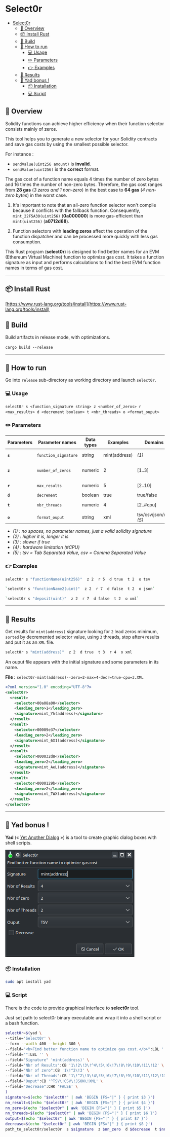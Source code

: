 # Select0r

<!-- TOC -->

- [Select0r](#select0r)
	- [🔭 Overview](#-overview)
	- [📦 Install Rust](#-install-rust)
	- [🔧 Build](#-build)
	- [🚀 How to run](#-how-to-run)
		- [💻 Usage](#-usage)
		- [✏️ Parameters](#-parameters)
		- [👉 Examples](#-examples)
	- [📝 Results](#-results)
	- [🎉 Yad bonus !](#-yad-bonus-)
		- [📦 Installation](#-installation)
		- [💻 Script](#-script)

<!-- /TOC -->


## 🔭 Overview

Solidity functions can achieve higher efficiency when their function selector consists mainly of zeros. 

This tool helps you to generate a new selector for your Solidity contracts and save gas costs by using the smallest possible selector.

For instance :
- `sendValue(uint256 amount)` is **invalid**.
- `sendValue(uint256)` is the **correct** format.

The gas cost of a function name equals 4 times the number of zero bytes and 16 times the number of non-zero bytes. Therefore, the gas cost ranges from **28 gas** (*3 zeros and 1 non-zero*) in the best case to **64 gas** (*4 non-zero bytes*) in the worst case.

1. It's important to note that an all-zero function selector won't compile because it conflicts with the fallback function. Consequently, `mint_22F5A30(uint256)` (**0a000000**) is more gas-efficient than `mint(uint256)` (**a0712d68**).

2. Function selectors with **leading zeros** affect the operation of the function dispatcher and can be processed more quickly with less gas consumption.

This Rust program (**select0r**) is designed to find better names for an EVM (Ethereum Virtual Machine) function to optimize gas cost. It takes a function signature as input and performs calculations to find the best EVM function names in terms of gas cost.


----

## 📦 Install Rust

[https://www.rust-lang.org/tools/install](https://www.rust-lang.org/tools/install)


## 🔧 Build

Build artifacts in release mode, with optimizations.

`cargo build --release`


----

## 🚀 How to run

Go into `release` sub-directory as working directory and launch `select0r`.


### 💻 Usage

`select0r s <function_signature string> z <number_of_zeros> r <max_results> d <decrement boolean> t <nbr_threads> o <format_ouput>`


### ✏️ Parameters

| Parameters | Parameter names      | Data types | Examples      | Domains                | Default       | Descriptions                 |
| ---------- | -------------------- | ---------- | ------------- | ---------------------- | ------------- | ---------------------------- |
| **`s`**    | `function_signature` | string     | mint(address) | *(1)*                  | **Mandatory** | Function signature *(1)*     |
| **`z`**    | `number_of_zeros`    | numeric    | 2             | [1..3]                 | **2**         | # of zero (difficulty) *(2)* |
| **`r`**    | `max_results`        | numeric    | 5             | [2..10]                | **4**         | # of needed result *(2)*     |
| **`d`**    | `decrement`          | boolean    | true          | true/false             | **false**     | *(3)*                        |
| **`t`**    | `nbr_threads`        | numeric    | 4             | [2..#cpu]              | **2**         | # of threads to use (*4*)    |
| **`o`**    | `format_ouput`       | string     | xml           | tsv/csv/json/xml *(5)* | **tsv**       | File format output           |

- *(1) : no spaces, no parameter names, just a valid solidity signature*
- *(2) : higher it is, longer it is*
- *(3) : slower if true*
- *(4) : hardware limitation (#CPU)*
- *(5) : tsv = Tab Separated Value, csv = Comma Separated Value*


### 👉 Examples

```bash
select0r s "functionName(uint256)"  z 2  r 5  d true  t 2  o tsv
```

```bash
`select0r s "functionName2(uint)"  z 2  r 7  d false  t 2  o json`
```

```bash
`select0r s "deposit(uint)"  z 2  r 7  d false  t 2  o xml`
```


----

## 📝 Results

Get results for `mint(address)` signature looking for `2` lead zeros minimum, `sorted` by decremented selector value, using `3` threads, stop after`4` results and put it as an `XML` file.

```bash
select0r s "mint(address)"  z 2  d true  t 3  r 4  o xml
```
An ouput file appears with the initial signature and some parameters in its name.

**File :** `select0r-mint(address)--zero=2-max=4-decr=true-cpu=3.XML`

```xml
<?xml version="1.0" encoding="UTF-8"?>
<select0r>
  <result>
    <selector>00a08a00</selector>
    <leading_zero>1</leading_zero>
    <signature>mint_Yh(address)</signature>
  </result>
  <result>
    <selector>00009e37</selector>
    <leading_zero>2</leading_zero>
    <signature>mint_6X1(address)</signature>
  </result>
  <result>
    <selector>000032d8</selector>
    <leading_zero>2</leading_zero>
    <signature>mint_AeL(address)</signature>
  </result>
  <result>
    <selector>0000129b</selector>
    <leading_zero>2</leading_zero>
    <signature>mint_TWX(address)</signature>
  </result>
</select0r>
```

--------


## 🎉 Yad bonus !

**Yad** (« [Yet Another Dialog](https://doc.ubuntu-fr.org/yad_yet_another_dialog) ») is a tool to create graphic dialog boxes with shell scripts.

![](yad_select0r.png)


### 📦 Installation

```bash
sudo apt install yad
```


### 💻 Script

There is the code to provide graphical interface to **select0r** tool.

Just set path to select0r binary executable and wrap it into a shell script or a bash function.

```bash
select0r=$(yad \
--title='Select0r' \
--form --width 400 --height 300 \
--field="<b>Find better function name to optimize gas cost.</b>":LBL '' \
--field="":LBL '' \
--field="Signature" 'mint(address)' \
--field="Nbr of Results":CB '1\!2\!3\!^4\!5\!6\!7\!8\!9\!10\!11\!12' \
--field="Nbr of zero":CB '1\!^2\!3' \
--field="Nbr of Threads":CB '1\!^2\!3\!4\!5\!6\!7\!8\!9\!10\!11\!12\!13\!14\!15\!16' \
--field="Ouput":CB '^TSV\!CSV\!JSON\!XML' \
--field="Decrease":CHK 'FALSE' \
)
signature=$(echo "$select0r" | awk 'BEGIN {FS="|" } { print $3 }')
nn_result=$(echo "$select0r" | awk 'BEGIN {FS="|" } { print $4 }')
nn_zero=$(echo "$select0r" | awk 'BEGIN {FS="|" } { print $5 }')
nn_threads=$(echo "$select0r" | awk 'BEGIN {FS="|" } { print $6 }')
output=$(echo "$select0r" | awk 'BEGIN {FS="|" } { print $7 }')
decrease=$(echo "$select0r" | awk 'BEGIN {FS="|" } { print $8 }')
path_to_select0r/select0r  s $signature  z $nn_zero  d $decrease  t $nn_threads  r $nn_result  o $output
```
